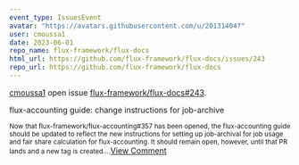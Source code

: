 ```yaml
---
event_type: IssuesEvent
avatar: "https://avatars.githubusercontent.com/u/20131404?"
user: cmoussa1
date: 2023-06-01
repo_name: flux-framework/flux-docs
html_url: https://github.com/flux-framework/flux-docs/issues/243
repo_url: https://github.com/flux-framework/flux-docs
---
```


<a href='https://github.com/cmoussa1' target='_blank'>cmoussa1</a> open issue <a href='https://github.com/flux-framework/flux-docs/issues/243' target='_blank'>flux-framework/flux-docs#243</a>.

<p>flux-accounting guide: change instructions for job-archive</p><small>Now that flux-framework/flux-accounting#357 has been opened, the flux-accounting guide should be updated to reflect the new instructions for setting up job-archival for job usage and fair share calculation for flux-accounting. It should remain open, however, until that PR lands and a new tag is created....</small><a href='https://github.com/flux-framework/flux-docs/issues/243' target='_blank'>View Comment</a>